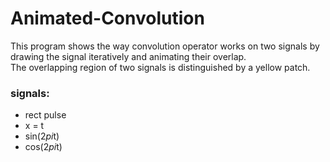 # Animated-Convolution

This program shows the way convolution operator works on two signals by drawing the signal iteratively and animating their overlap.  
The overlapping region of two signals is distinguished by a yellow patch.  

### signals:
* rect pulse
* x = t
* sin(2*pi*t)
* cos(2*pi*t)
